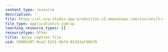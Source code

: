 ```yaml
---
content_type: resource
description: ''
file: https://ol-ocw-studio-app-production.s3.amazonaws.com/courses/3-091sc-introduction-to-solid-state-chemistry-fall-2010/5996b3070ce262319b7d01341ef46b79_wyoFOdR64U8.srt
file_type: application/x-subrip
learning_resource_types: []
resourcetype: Other
title: 3play caption file
uid: 5996b307-0ce2-6231-9b7d-01341ef46b79
---
```


